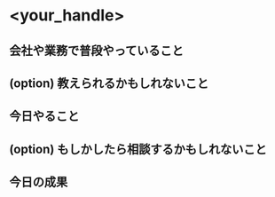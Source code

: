 # <your_handle>

## 会社や業務で普段やっていること

## (option) 教えられるかもしれないこと

## 今日やること

## (option) もしかしたら相談するかもしれないこと

## 今日の成果
